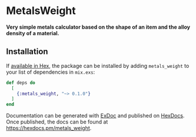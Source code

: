 # MetalsWeight

**Very simple metals calculator based on the shape of an item and the alloy density of a material.**

## Installation

If [available in Hex](https://hex.pm/docs/publish), the package can be installed
by adding `metals_weight` to your list of dependencies in `mix.exs`:

```elixir
def deps do
  [
    {:metals_weight, "~> 0.1.0"}
  ]
end
```

Documentation can be generated with [ExDoc](https://github.com/elixir-lang/ex_doc)
and published on [HexDocs](https://hexdocs.pm). Once published, the docs can
be found at <https://hexdocs.pm/metals_weight>.

